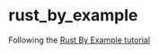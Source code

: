 # rust_by_example
Following the [Rust By Example tutorial](https://doc.rust-lang.org/rust-by-example) 

